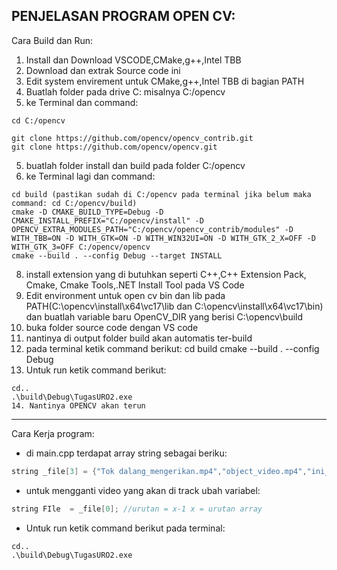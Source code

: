PENJELASAN PROGRAM OPEN CV:
---------------------------------------------------------------------------------------------------------------------------------------------------------------------------------------------------------------------
Cara Build dan Run:
1. Install dan Download VSCODE,CMake,g++,Intel TBB
2. Download dan extrak Source code ini
3. Edit system envirement untuk CMake,g++,Intel TBB di bagian PATH
4. Buatlah folder pada drive C: misalnya C:/opencv
5. ke Terminal dan command:
```
cd C:/opencv

git clone https://github.com/opencv/opencv_contrib.git
git clone https://github.com/opencv/opencv.git
```
5. buatlah folder install dan build pada folder C:/opencv
6. ke Terminal lagi dan command:
```
cd build (pastikan sudah di C:/opencv pada terminal jika belum maka command: cd C:/opencv/build)
cmake -D CMAKE_BUILD_TYPE=Debug -D CMAKE_INSTALL_PREFIX="C:/opencv/install" -D OPENCV_EXTRA_MODULES_PATH="C:/opencv/opencv_contrib/modules" -D WITH_TBB=ON -D WITH_GTK=ON -D WITH_WIN32UI=ON -D WITH_GTK_2_X=OFF -D WITH_GTK_3=OFF C:/opencv/opencv
cmake --build . --config Debug --target INSTALL
```

8. install extension yang di butuhkan seperti C++,C++ Extension Pack, Cmake, Cmake Tools,.NET Install Tool pada VS Code
9. Edit environment untuk open cv bin dan lib pada PATH(C:\opencv\install\x64\vc17\lib dan C:\opencv\install\x64\vc17\bin) dan buatlah variable baru OpenCV_DIR yang berisi C:\opencv\build
10. buka folder source code dengan VS code
11. nantinya di output folder build akan automatis ter-build
12. pada terminal ketik command berikut:
cd build
cmake --build . --config Debug
13. Untuk run ketik command berikut:
```
cd..
.\build\Debug\TugasURO2.exe
14. Nantinya OPENCV akan terun
```
------------------------------------------------------------------------------------------------------------------------------------------------------------------------
Cara Kerja program:
- di main.cpp terdapat array string sebagai beriku:
```cpp
string _file[3] = {"Tok dalang_mengerikan.mp4","object_video.mp4","ini_telapak_kaki_atok_ni (online-video-cutter.com).mp4"};
``` 
- untuk mengganti video yang akan di track ubah variabel:
```cpp
string FIle  = _file[0]; //urutan = x-1 x = urutan array
```
- Untuk run ketik command berikut pada terminal:
```
cd..
.\build\Debug\TugasURO2.exe
```

